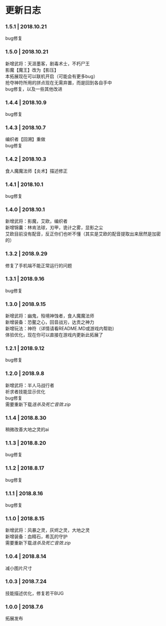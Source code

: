 # 更新日志
### 1.5.1 | 2018.10.21

bug修复

### 1.5.0 | 2018.10.21

新增武将：天涯墨客，剧毒术士，不朽尸王  
影魔【魔王】改为【影压】  
本拓展现在可以联机开启（可能会有更多bug）  
抢夺神符所用的拼点现在无需弃置，而是回到各自手中  
bug修复，以及一些其他改进  

### 1.4.4 | 2018.10.9

bug修复

### 1.4.3 | 2018.10.7

编织者【回溯】重做  
bug修复  

### 1.4.2 | 2018.10.3

食人魔魔法师【炎术】描述修正  

### 1.4.1 | 2018.10.1

bug修复

### 1.4.0 | 2018.10.1

新增武将：影魔，艾欧，编织者  
新增锦囊：林肯法球，刃甲，诡计之雾，显影之尘  
艾欧目前没有配音，反正你们也听不懂（其实是艾欧的配音提取出来居然是加密的）  

### 1.3.2 | 2018.9.29

修复了手机端不能正常运行的问题

### 1.3.1 | 2018.9.16

bug修复

### 1.3.0 | 2018.9.15

新增武将：幽鬼，殁境神蚀者，食人魔魔法师  
新增装备：恐鳌之心，回音战刃，达贡之神力  
新增玩法：神符（详情请看README.MD或游戏内帮助）  
体验优化，现在你可以直接在游戏内更新此拓展了  

### 1.2.1 | 2018.9.12

bug修复  

### 1.2.0 | 2018.9.8

新增武将：半人马战行者  
祈求者技能显示优化  
bug修复  
需要重新下载*连杀及死亡音效.zip*

### 1.1.4 | 2018.8.30

稍微改善大地之灵的ai

### 1.1.3 | 2018.8.20

bug修复

### 1.1.2 | 2018.8.17

bug修复

### 1.1.1 | 2018.8.16

bug修复

### 1.1.0 | 2018.8.15

新增武将：风暴之灵，灰烬之灵，大地之灵  
新增装备：血精石，希瓦的守护  
需要重新下载*连杀及死亡音效.zip*

### 1.0.4 | 2018.8.14

减小图片尺寸

### 1.0.3 | 2018.7.24

技能描述优化，修复若干BUG

### 1.0.0 | 2018.7.6

拓展发布